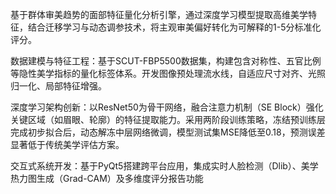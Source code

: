 基于群体审美趋势的面部特征量化分析引擎，通过深度学习模型提取高维美学特征，结合迁移学习与动态调参技术，将主观审美偏好转化为可解释的1-5分标准化评分。

数据建模与特征工程：基于SCUT-FBP5500数据集，构建包含对称性、五官比例等隐性美学指标的量化标签体系。开发图像预处理流水线，自适应尺寸对齐、光照归一化、局部特征增强。

深度学习架构创新：以ResNet50为骨干网络，融合注意力机制（SE Block）强化关键区域（如眉眼、轮廓）的特征提取能力。采用两阶段训练策略，冻结预训练层完成初步拟合后，动态解冻中层网络微调，模型测试集MSE降低至0.18，预测误差显著低于传统美学评估方案。

交互式系统开发：基于PyQt5搭建跨平台应用，集成实时人脸检测（Dlib）、美学热力图生成（Grad-CAM）及多维度评分报告功能
